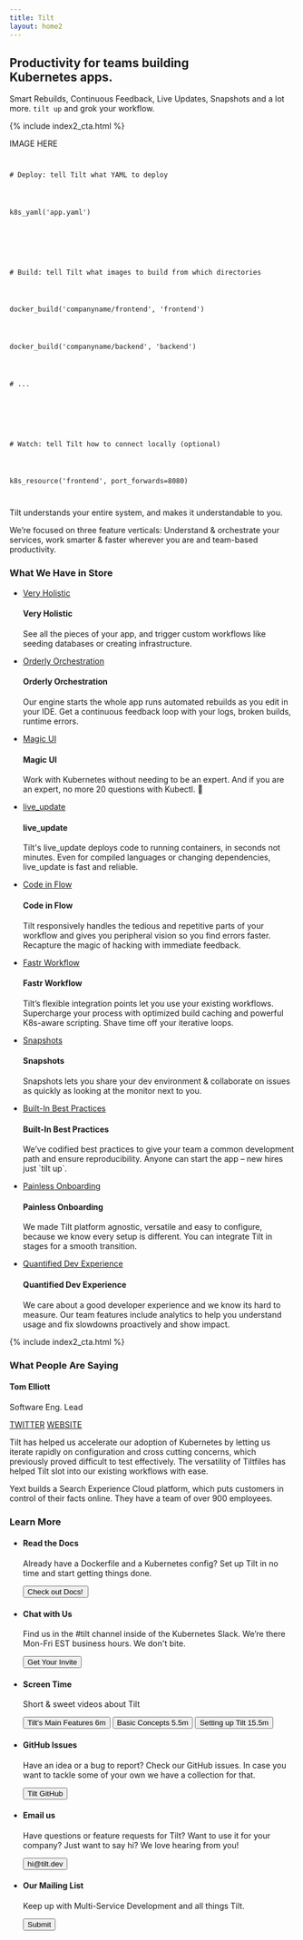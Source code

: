 ```yaml
---
title: Tilt
layout: home2
---
```


<section class="Home2-hero">
  <h2 class="Home2-hero-title">
    Productivity for teams building <br />Kubernetes apps.
  </h2>
  <p>
    Smart Rebuilds, Continuous Feedback, Live Updates, Snapshots and a lot more. <code>tilt up</code> and grok your workflow.
  </p>
</section>

{% include index2_cta.html %}

<section class="Home2-product">
  <div class="Home2-product-UI">
    IMAGE HERE
  </div>

  <div class="Home2-product-Tiltfile">
    <code>
      <p class="tiltfile-comment"># Deploy: tell Tilt what YAML to deploy</p>
      <p>k8s_yaml(<span class="tiltfile-arg">'app.yaml'</span>)</p>
      <p></p>
      <p class="tiltfile-comment"># Build: tell Tilt what images to build from which directories</p>
      <p>docker_build(<span class="tiltfile-arg">'companyname/frontend'</span>, <span class="tiltfile-arg">'frontend'</span>)</p>
      <p class="tiltfile-comment">docker_build(<span class="tiltfile-arg">'companyname/backend'</span>, <span class="tiltfile-arg">'backend'</span>)</p>
      <p># ...</p>
      <p></p>
      <p class="tiltfile-comment"># Watch: tell Tilt how to connect locally (optional)</p>
      <p>k8s_resource(<span class="tiltfile-arg">'frontend'</span>, port_forwards=<span class="tiltfile-arg-value">8080</span>)</p>
    </code>
  </div>
  <caption>Tilt understands your entire system, and makes it understandable to you.</caption>
</section>


<section class="Home2-features">
  <p class="Home2-features-introText">We’re focused on three feature verticals: Understand & orchestrate your services, work smarter & faster wherever you are and team-based productivity.</p>

  <h3>What We Have in Store</h3>
  <ul>
    <li>
      <a href="#">Very Holistic</a>
      <div>
        <h4>Very Holistic</h4>
        <p>See all the pieces of your app, and trigger custom workflows like seeding databases or creating infrastructure.</p>
      </div>
    </li>
    <li>
      <a href="#">Orderly Orchestration</a>
      <div>
        <h4>Orderly Orchestration</h4>
        <p>Our engine starts the whole app runs automated rebuilds as you edit in your IDE. Get a continuous feedback loop with your logs, broken builds, runtime errors.</p>
      </div>
    </li>
    <li>
      <a href="#">Magic UI</a>
      <div>
        <h4>Magic UI</h4>
        <p>Work with Kubernetes without needing to be an expert. And if you are an expert, no more 20 questions with Kubectl. 🙌</p>
      </div>
    </li>
    <li>
      <a href="#">live_update</a>
      <div>
        <h4>live_update</h4>
        <p>Tilt's live_update deploys code to running containers, in seconds not minutes. Even for compiled languages or changing dependencies, live_update is fast and reliable.</p>
      </div>
    </li>
    <li>
      <a href="#">Code in Flow</a>
      <div>
        <h4>Code in Flow</h4>
        <p>Tilt responsively handles the tedious and repetitive parts of your workflow and gives you peripheral vision so you find errors faster. Recapture the magic of hacking with immediate feedback.</p>
      </div>
    </li>
    <li>
      <a href="#">Fastr Workflow</a>
      <div>
        <h4>Fastr Workflow</h4>
        <p>Tilt’s flexible integration points let you use your existing workflows. Supercharge your process with optimized build caching and powerful K8s-aware scripting. Shave time off your iterative loops.</p>
      </div>
    </li>
    <li>
      <a href="#">Snapshots</a>
      <div>
        <h4>Snapshots</h4>
        <p>Snapshots lets you share your dev environment & collaborate on issues as quickly as looking at the monitor next to you.</p>
      </div>
    </li>
    <li>
      <a href="#">Built-In Best Practices</a>
      <div>
        <h4>Built-In Best Practices</h4>
        <p>We’ve codified best practices to give your team a common development path and ensure reproducibility. Anyone can start the app – new hires just `tilt up`.</p>
      </div>
    </li>
    <li>
      <a href="#">Painless Onboarding</a>
      <div>
        <h4>Painless Onboarding</h4>
        <p>We made Tilt platform agnostic, versatile and easy to configure, because we know every setup is different. You can integrate Tilt in stages for a smooth transition.</p>
      </div>
    </li>
    <li>
      <a href="#">Quantified Dev Experience</a>
      <div>
        <h4>Quantified Dev Experience</h4>
        <p>We care about a good developer experience and we know its hard to measure. Our team features include analytics to help you understand usage and fix slowdowns proactively and show impact.</p>
      </div>
    </li>
  </ul>
</section>

{% include index2_cta.html %}

<section class="Home2-testimonials">
  <h3>What People Are Saying</h3>

  <h4>Tom Elliott</h4>
  <p>Software Eng. Lead</p>
  <a href="#">TWITTER</a>
  <a href="#">WEBSITE</a>

  <p>Tilt has helped us accelerate our adoption of Kubernetes by letting us iterate rapidly on configuration and cross cutting concerns, which previously proved difficult to test effectively. The versatility of Tiltfiles has helped Tilt slot into our existing workflows with ease.</p>

  <p>Yext builds a Search Experience Cloud platform, which puts customers in control of their facts online. They have a team of over 900 employees.</p>
</section>

<section class="Home2-resources">
  <h3>Learn More</h3>

  <ul>
    <li>
      <h4>Read the Docs</h4>
      <p>Already have a Dockerfile and a Kubernetes config? Set up Tilt in no time and start getting things done. </p>
      <button>Check out Docs! </button>
    </li>
    <li>
      <h4>Chat with Us</h4>
      <p>Find us in the #tilt channel inside of the Kubernetes Slack. We’re there Mon-Fri EST business hours. We don't bite.</p>
      <button>Get Your Invite</button>
    </li>
    <li>
      <h4>Screen Time</h4>
      <p>Short & sweet videos about Tilt</p>
      <button>Tilt’s Main Features <span>6m</span></button>
      <button>Basic Concepts <span>5.5m</span></button>
      <button>Setting up Tilt <span>15.5m</span></button> 
    </li>
    <li>
      <h4>GitHub Issues</h4>
      <p>Have an idea or a bug to report? Check our GitHub issues. In case you want to tackle some of your own we have a collection for that.</p>
      <button>Tilt GitHub</button>
    </li>
    <li>
      <h4>Email us</h4>
      <p>Have questions or feature requests for Tilt? Want to use it for your company? Just want to say hi? We love hearing from you!</p>
      <button>hi@tilt.dev</button>
    </li>
    <li>
      <h4>Our Mailing List</h4>
      <p>Keep up with Multi-Service Development and all things Tilt.</p>
      <button>Submit</button>
    </li>
  </ul>
</section>
